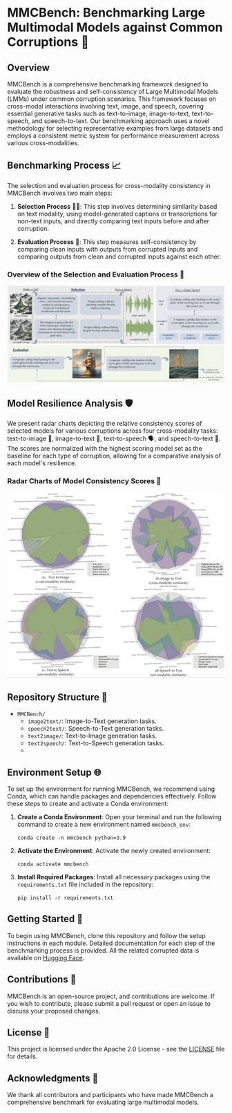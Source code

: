 # MMCBench: Benchmarking Large Multimodal Models against Common Corruptions 🚀

## Overview

MMCBench is a comprehensive benchmarking framework designed to evaluate the robustness and self-consistency of Large Multimodal Models (LMMs) under common corruption scenarios. This framework focuses on cross-modal interactions involving text, image, and speech, covering essential generative tasks such as text-to-image, image-to-text, text-to-speech, and speech-to-text. Our benchmarking approach uses a novel methodology for selecting representative examples from large datasets and employs a consistent metric system for performance measurement across various cross-modalities.

## Benchmarking Process 📈

The selection and evaluation process for cross-modality consistency in MMCBench involves two main steps:

1. **Selection Process** 🕵️‍♂️: This step involves determining similarity based on text modality, using model-generated captions or transcriptions for non-text inputs, and directly comparing text inputs before and after corruption.

2. **Evaluation Process** 📝: This step measures self-consistency by comparing clean inputs with outputs from corrupted inputs and comparing outputs from clean and corrupted inputs against each other.

### Overview of the Selection and Evaluation Process 📌

![Selection and Evaluation Process](figs/mmcbench.png)

## Model Resilience Analysis 🛡️

We present radar charts depicting the relative consistency scores of selected models for various corruptions across four cross-modality tasks: text-to-image 🎨, image-to-text 📜, text-to-speech 🗣️, and speech-to-text 📝. The scores are normalized with the highest scoring model set as the baseline for each type of corruption, allowing for a comparative analysis of each model's resilience.

### Radar Charts of Model Consistency Scores 🎯

![Radar Charts](figs/radar.png)

## Repository Structure 📂

- `MMCBench/`
  - `image2text/`: Image-to-Text generation tasks.
  - `speech2text/`: Speech-to-Text generation tasks.
  - `text2image/`: Text-to-Image generation tasks.
  - `text2speech/`: Text-to-Speech generation tasks.
  - 
## Environment Setup 🌐

To set up the environment for running MMCBench, we recommend using Conda, which can handle packages and dependencies effectively. Follow these steps to create and activate a Conda environment:

1. **Create a Conda Environment**: Open your terminal and run the following command to create a new environment named `mmcbench_env`:

   ```
   conda create -n mmcbench python=3.9
   ```

2. **Activate the Environment**: Activate the newly created environment:

   ```
   conda activate mmcbench
   ```

3. **Install Required Packages**: Install all necessary packages using the `requirements.txt` file included in the repository:

   ```
   pip install -r requirements.txt
   ```

## Getting Started 🚦

To begin using MMCBench, clone this repository and follow the setup instructions in each module. Detailed documentation for each step of the benchmarking process is provided. All the related corrupted data is available on [Hugging Face](https://huggingface.co/datasets/javyduck/MMCBench).

## Contributions 👐

MMCBench is an open-source project, and contributions are welcome. If you wish to contribute, please submit a pull request or open an issue to discuss your proposed changes.

## License 📄

This project is licensed under the Apache 2.0 License - see the [LICENSE](LICENSE) file for details.

## Acknowledgments 🎉

We thank all contributors and participants who have made MMCBench a comprehensive benchmark for evaluating large multimodal models.